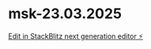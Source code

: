 # msk-23.03.2025

[Edit in StackBlitz next generation editor ⚡️](https://stackblitz.com/~/github.com/interstellar9/msk-23.03.2025)